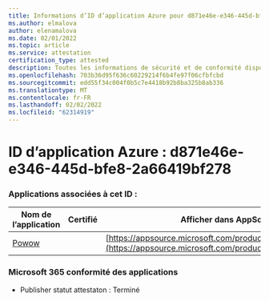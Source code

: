 ```yaml
---
title: Informations d’ID d’application Azure pour d871e46e-e346-445d-bfe8-2a66419bf278
ms.author: elmalova
author: elenamalova
ms.date: 02/01/2022
ms.topic: article
ms.service: attestation
certification_type: attested
description: Toutes les informations de sécurité et de conformité disponibles pour d871e46e-e346-445d-bfe8-2a66419bf278.
ms.openlocfilehash: 703b36d95f636c60229214f6b4fe97f06cfbfcbd
ms.sourcegitcommit: edd55f34c004f0b5c7e4418b92b8ba325b8ab336
ms.translationtype: MT
ms.contentlocale: fr-FR
ms.lasthandoff: 02/02/2022
ms.locfileid: "62314919"
---
```

# <a name="azure-app-id-d871e46e-e346-445d-bfe8-2a66419bf278"></a>ID d’application Azure : d871e46e-e346-445d-bfe8-2a66419bf278


### <a name="apps-associated-with-this-id"></a>Applications associées à cet ID :
| **Nom de l’application** | **Certifié** | **Afficher dans AppSource** |
|--------------|---------------|-----------------------|
| [Powow](https://docs.microsoft.com/microsoft-365-app-certification/forward/WA200002952) |  | [https://appsource.microsoft.com/product/office/WA200002952](https://appsource.microsoft.com/product/office/WA200002952) |

### <a name="microsoft-365-app-compliance-status"></a>Microsoft 365 conformité des applications
- Publisher statut attestaton : Terminé

